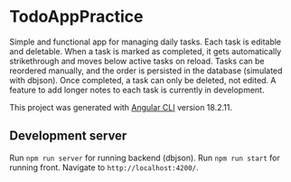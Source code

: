 # TodoAppPractice

Simple and functional app for managing daily tasks. Each task is editable and deletable. When a task is marked as completed, it gets automatically strikethrough and moves below active tasks on reload. Tasks can be reordered manually, and the order is persisted in the database (simulated with dbjson). Once completed, a task can only be deleted, not edited. A feature to add longer notes to each task is currently in development.

This project was generated with [Angular CLI](https://github.com/angular/angular-cli) version 18.2.11.

## Development server

Run `npm run server` for running backend (dbjson). Run `npm run start` for running front. Navigate to `http://localhost:4200/`.
